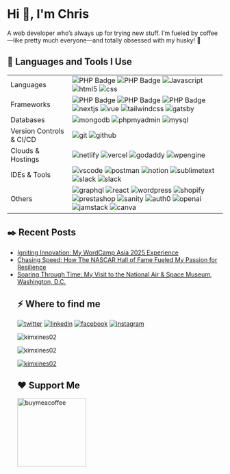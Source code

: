 <h1>Hi 👋, I'm Chris</h1>
<p>A web developer who’s always up for trying new stuff. I’m fueled by coffee—like pretty much everyone—and totally obsessed with my husky! 👾 </p>

<h2>🚀 Languages and Tools I Use</h2>
<table>
    <tbody>
        <tr>
            <td>Languages</td>
            <td>
                <img src="https://img.shields.io/badge/-PHP-000?&logo=PHP" alt="PHP Badge">
                <img src="https://img.shields.io/badge/-Typescript-000?&logo=Typescript" alt="PHP Badge">
                <img src="https://img.shields.io/badge/-Javascript-000?&logo=Javascript" alt="Javascript">
                <img src="https://img.shields.io/badge/-html5-000?&logo=html5" alt="html5">
                <img src="https://img.shields.io/badge/-css-000?&logo=css" alt="css">
            </td>
        </tr>
        <tr>
            <td>Frameworks</td>
            <td>
                <img src="https://img.shields.io/badge/-node.js-000?&logo=nodedotjs" alt="PHP Badge">
                <img src="https://img.shields.io/badge/-laravel-000?&logo=laravel" alt="PHP Badge">
                <img src="https://img.shields.io/badge/-codeigniter-000?&logo=codeigniter" alt="PHP Badge">
                <img src="https://img.shields.io/badge/-next.js-000?&logo=nextdotjs" alt="nextjs">
                <img src="https://img.shields.io/badge/-vue.js-000?&logo=vuedotjs" alt="vue">
                <img src="https://img.shields.io/badge/-tailwindcss-000?&logo=tailwindcss" alt="tailwindcss">
                <img src="https://img.shields.io/badge/-gatsby-000?&logo=gatsby" alt="gatsby">
            </td>
        </tr>
        <tr>
            <td>Databases</td>
            <td>
                <img src="https://img.shields.io/badge/-mongodb-000?&logo=mongodb" alt="mongodb">
                <img src="https://img.shields.io/badge/-phpmyadmin-000?&logo=phpmyadmin" alt="phpmyadmin">
                <img src="https://img.shields.io/badge/-mysql-000?&logo=mysql" alt="mysql">
            </td>
        </tr>
        <tr>
            <td>Version Controls & CI/CD</td>
            <td>
                <img src="https://img.shields.io/badge/-git-000?&logo=git" alt="git">
                <img src="https://img.shields.io/badge/-github-000?&logo=github" alt="github">
            </td>
        </tr>
        <tr>
            <td>Clouds & Hostings</td>
            <td>
                <img src="https://img.shields.io/badge/-netlify-000?&logo=netlify" alt="netlify">
                <img src="https://img.shields.io/badge/-vercel-000?&logo=vercel" alt="vercel">
                <img src="https://img.shields.io/badge/-godaddy-000?&logo=godaddy" alt="godaddy">
                <img src="https://img.shields.io/badge/-wpengine-000?&logo=wpengine" alt="wpengine">
            </td>
        </tr>
        <tr>
            <td>IDEs & Tools</td>
            <td>
                <img src="https://img.shields.io/badge/-vscode-000?&logo=vscode" alt="vscode">
                <img src="https://img.shields.io/badge/-postman-000?&logo=postman" alt="postman">
                <img src="https://img.shields.io/badge/-notion-000?&logo=notion" alt="notion">
                <img src="https://img.shields.io/badge/-sublimetext-000?&logo=sublimetext" alt="sublimetext">
                <img src="https://img.shields.io/badge/-slack-000?&logo=slack" alt="slack">
                <img src="https://img.shields.io/badge/-figma-000?&logo=figma" alt="slack">
            </td>
        </tr>
            <td>Others</td>
            <td>
                <img src="https://img.shields.io/badge/-graphql-000?&logo=graphql" alt="graphql">
                <img src="https://img.shields.io/badge/-react-000?&logo=react" alt="react">
                <img src="https://img.shields.io/badge/-wordpress-000?&logo=wordpress" alt="wordpress">
                <img src="https://img.shields.io/badge/-shopify-000?&logo=shopify" alt="shopify">
                <img src="https://img.shields.io/badge/-prestashop-000?&logo=prestashop" alt="prestashop">
                <img src="https://img.shields.io/badge/-sanity-000?&logo=sanity" alt="sanity">
                <img src="https://img.shields.io/badge/-auth0-000?&logo=auth0" alt="auth0">
                <img src="https://img.shields.io/badge/-openai-000?&logo=openai" alt="openai">
                <img src="https://img.shields.io/badge/-jamstack-000?&logo=jamstack" alt="jamstack">
                <img src="https://img.shields.io/badge/-canva-000?&logo=canva" alt="canva">
            </td>
        </tr>
    </tbody>
</table>
<h2>✒️ Recent Posts</h2>
<ul>
    <li><a target="_blank" href="https://cmarie.dev/articles/insights-from-wordcamp-asia">Igniting Innovation: My WordCamp Asia 2025 Experience</a></li>
    <li><a target="_blank" href="https://cmarie.dev/articles/nascar-hall-of-fame-charlotte-nc">Chasing Speed: How The NASCAR Hall of Fame Fueled My Passion for Resilience</a></li>
    <li><a target="_blank" href="https://cmarie.dev/articles/soaring-through-time">Soaring Through Time: My Visit to the National Air & Space Museum, Washington, D.C.</a></li>
    
<h2>⚡️ Where to find me</h2>
<p><a target="_blank" href="https://twitter.com/https://twitter.com/chrismaryey" style="display: inline-block;"><img src="https://img.shields.io/badge/twitter-x?style=for-the-badge&logo=x&logoColor=white&color=%230f1419" alt="twitter" /></a>
   <a target="_blank" href="https://www.linkedin.com/in/https://www.linkedin.com/in/chris-marie-ybanez" style="display: inline-block;"><img src="https://img.shields.io/badge/linkedin-logo?style=for-the-badge&logo=linkedin&logoColor=white&color=%230a77b6" alt="linkedin" /></a>
   <a target="_blank" href="https://www.facebook.com/https://www.facebook.com/kimxines" style="display: inline-block;"><img src="https://img.shields.io/badge/facebook-logo?style=for-the-badge&logo=facebook&logoColor=white&color=%230866ff" alt="facebook" /></a>
   <a target="_blank" href="https://www.instagram.com/https://www.instagram.com/kimxines02" style="display: inline-block;"><img src="https://img.shields.io/badge/instagram-logo?style=for-the-badge&logo=instagram&logoColor=white&color=%23F35369" alt="instagram" /></a>
</p>
<p><img align="center" src="https://github-readme-stats.vercel.app/api?username=kimxines02&show_icons=true&locale=en" alt="kimxines02" /></p>
<p><img src="https://github-readme-stats.vercel.app/api/top-langs?username=kimxines02&show_icons=true&locale=en&layout=compact" alt="kimxines02" /></p>
<p><a href="https://github.com/ryo-ma/github-profile-trophy"><img src="https://github-profile-trophy.vercel.app/?username=kimxines02&row=2&column=5&theme=monokai&margin-w=5&margin-h=5" alt="kimxines02" /></a></p>
<h2>❤️ Support Me</h2>
<p>
<p>
   <a href="https://www.buymeacoffee.com/chrismaryey">
   <img src="https://cdn.buymeacoffee.com/buttons/v2/default-yellow.png" width="160" alt="buymeacoffee" />
   </a>
</p>
</p>
